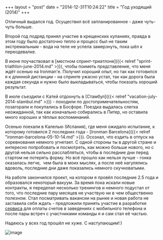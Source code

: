 +++
layout = "post"
date = "2014-12-31T10:24:22"
title = "Год уходящий (2014)"
+++

Отличный выдался год. Осуществил всё запланированное - даже чуть-чуть больше.

Второй год подряд принял участие в крещенских купаниях, правда в этом году было достаточно тепло и процесс был не таким экстремальным - вода на теле не успела замерзнуть, пока шёл к переодевалке.

В июне поучаствовал в [местном спринт-триатлоне]({{< relref "sprint-triathlon-june-2014.md" >}}), чтобы поиметь представление, что меня ждёт осенью на Ironman'е. Получил хороший опыт, но так как готовился я к длинной дистанции - на спринте ужасно устал, так как дорога была каждая секунда и нужно было выкладываться, чтобы показать хороший результат.

В июле съездили с Катей отдохнуть в [Стамбул]({{< relref "vacation-july-2014-stambul.md" >}}) \- походили по достопримечательностям, позагорали и покупались в Босфоре. Поездка выдалась слегка неожиданной, так как изначально собирались в Питер, но оставила много хороших и тёплых воспоминаний.

Осенью поехали в Калелью (Испания), где меня ожидало испытание, к которому готовился 2 последних года - [Ironman Barcelona]({{< relref "ironman-barcelona-05-10-14.md" >}}). Осознал, что ездить в отпуск на соревнования немного угнетает. С одной стороны ты в другой стране и интересно попробовать и посмотреть, как можно больше нового, но с другой нельзя сильно расслабляться, чтобы в последние дни перед стартом не потерять форму. Но всё прошло как нельзя лучше - гонка оказалась легче,  чем была в моих мыслях, а после неё нагулялись вдоволь, последние дни даже показались немного скучноватыми.

На работе закончился проект, на котором я провёл последние 2.5 года и образовался некоторый вакуум. За время пока искали новые контракты, я переделал несколько тренингов и немного подустал от того, что последние пару месяцев не участвую ни в чем общественно полезном. Стал посматривать вакансии на рынке и новая работа не заставила себя ждать - предложили принять участие в разработке [сервиса](http://omnom.menu/) для оплаты счетов в заведениях с мобильного телефона и после пары встреч с участниками команды я и сам стал её частью.  

Надеюсь у всех год прошёл не хуже. С наступающим!:) 

![image](/blog/2014/12/review-2014-1.jpg)
